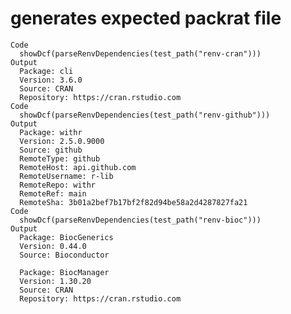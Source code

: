 # generates expected packrat file

    Code
      showDcf(parseRenvDependencies(test_path("renv-cran")))
    Output
      Package: cli
      Version: 3.6.0
      Source: CRAN
      Repository: https://cran.rstudio.com
    Code
      showDcf(parseRenvDependencies(test_path("renv-github")))
    Output
      Package: withr
      Version: 2.5.0.9000
      Source: github
      RemoteType: github
      RemoteHost: api.github.com
      RemoteUsername: r-lib
      RemoteRepo: withr
      RemoteRef: main
      RemoteSha: 3b01a2bef7b17bf2f82d94be58a2d4287827fa21
    Code
      showDcf(parseRenvDependencies(test_path("renv-bioc")))
    Output
      Package: BiocGenerics
      Version: 0.44.0
      Source: Bioconductor
      
      Package: BiocManager
      Version: 1.30.20
      Source: CRAN
      Repository: https://cran.rstudio.com


